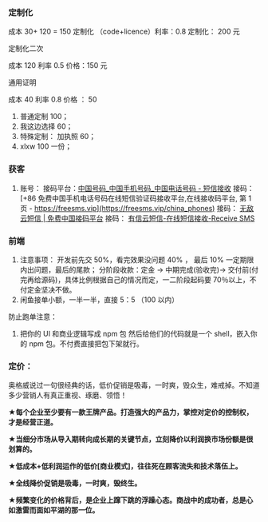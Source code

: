 ### 定制化

成本 30+ 120 = 150 定制化 （code+licence）利率：0.8 定制化： 200 元

定制化二次

成本 120 利率 0.5 价格：150 元

通用证明

成本 40 利率 0.8 价格 ： 50

1. 普通定制 100；
2. 我这边选择 60；
3. 特殊定制： 加执照 60；
4. xlxw 100 一份；

### 获客

1. 账号：
   接码平台：[中国号码\_中国手机号码\_中国电话号码 - 短信接收](https://www.freereceivesms.com/cn/)
   接码： [+86 免费中国手机电话号码在线短信验证码接收平台,在线接收码平台, 第 1 页 - https://freesms.vip](https://freesms.vip/china_phones)
   接码： [无敌云短信 | 免费中国接码平台](https://clearcode.cn/)
   接码： [有信云短信-在线短信接收-Receive SMS](https://www.zusms.com/?page=3)

### 前端

1. 注意事项：
   开发前先交 50%，看完效果没问题 40% ， 最后 10% 一定期限内出问题，最后的尾款；
   分阶段收款：定金 → 中期完成(验收完)→ 交付前(付完再给源码)，具体比例根据自己的情况而定，一二阶段起码要 70％以上，不付定金坚决不做。
2. 闲鱼接单小额，一半一半，直接 5：5 （100 以内）

防止跑单注意：

1. 把你的 UI 和商业逻辑写成 npm 包 然后给他们的代码就是一个 shell，嵌入你的 npm 包。不付费直接把包下架就行。

### 定价：

奥格威说过一句很经典的话，低价促销是吸毒，一时爽，毁众生，难戒掉。不知道多少营销人有真正重视、琢磨、领悟！

★**每个企业至少要有一款王牌产品。打造强大的产品力，掌控对定价的控制权，才是经营正道。**

**★当细分市场从导入期转向成长期的关键节点，立刻降价以利润换市场份额是很划算的。**

**★低成本+低利润运作的低价[商业模式]，往往死在顾客流失和技术落伍上。**

**★全线降价促销是吸毒，一时爽，毁终生。**

**★频繁变化的价格背后，是企业上蹿下跳的浮躁心态。商战中的成功者，总是心如激雷而面如平湖的那一位。**


